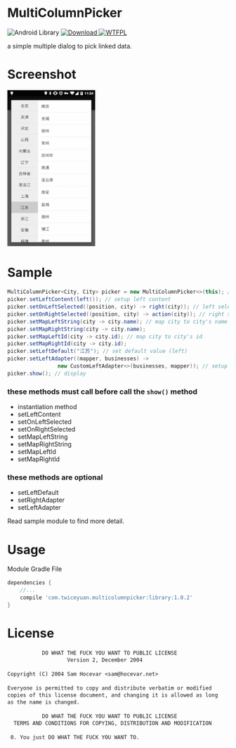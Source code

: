 # MultiColumnPicker

![Android Library](https://img.shields.io/badge/platform-android-green.svg)
[ ![Download](https://api.bintray.com/packages/twiceyuan/maven/MultiColumnPicker/images/download.svg) ](https://bintray.com/twiceyuan/maven/MultiColumnPicker/_latestVersion)
[ ![WTFPL](http://img.shields.io/badge/license-WTFPL-green.svg)](http://www.wtfpl.net/txt/copying/)

a simple multiple dialog to pick linked data.

Screenshot
===

<img src="Screenshot.png" alt="Screenshot" style="width: 200px;"/>

Sample
===

```Java
MultiColumnPicker<City, City> picker = new MultiColumnPicker<>(this); // instantiation
picker.setLeftContent(left()); // setup left content
picker.setOnLeftSelected((position, city) -> right(city)); // left selected listener
picker.setOnRightSelected((position, city) -> action(city)); // right selected listener
picker.setMapLeftString(city -> city.name); // map city to city's name
picker.setMapRightString(city -> city.name);
picker.setMapLeftId(city -> city.id); // map city to city's id
picker.setMapRightId(city -> city.id);
picker.setLeftDefault("江苏"); // set default value (left)
picker.setLeftAdapter((mapper, businesses) ->
                new CustomLeftAdapter<>(businesses, mapper)); // setup custom adapter
picker.show(); // display
```

### these methods must call before call the `show()` method

* instantiation method
* setLeftContent
* setOnLeftSelected
* setOnRightSelected
* setMapLeftString
* setMapRightString
* setMapLeftId
* setMapRightId

### these methods are optional

* setLeftDefault
* setRightAdapter
* setLeftAdapter

Read sample module to find more detail.

Usage
===

Module Gradle File

```Groovy
dependencies {
    //...
    compile 'com.twiceyuan.multicolumnpicker:library:1.0.2'
}
```

License
===

               DO WHAT THE FUCK YOU WANT TO PUBLIC LICENSE
                       Version 2, December 2004

    Copyright (C) 2004 Sam Hocevar <sam@hocevar.net>

    Everyone is permitted to copy and distribute verbatim or modified
    copies of this license document, and changing it is allowed as long
    as the name is changed.

               DO WHAT THE FUCK YOU WANT TO PUBLIC LICENSE
      TERMS AND CONDITIONS FOR COPYING, DISTRIBUTION AND MODIFICATION

     0. You just DO WHAT THE FUCK YOU WANT TO.
